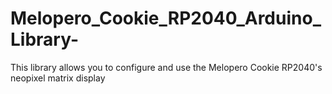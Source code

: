 # Melopero_Cookie_RP2040_Arduino_Library-
This library allows you to configure and use the Melopero Cookie RP2040's neopixel matrix display
